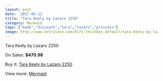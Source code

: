 ```yaml
---
layout: post
date: '2017-05-11'
title: "Tara Keely by Lazaro 2250"
category: Mermaid
tags: ["made","discount","tara","lazaro","princess"]
image: http://www.extralace.com/9171-thickbox_default/tara-keely-by-lazaro-2250.jpg
---
```

Tara Keely by Lazaro 2250

On Sales: **$470.98**
<a href="https://www.extralace.com/mermaid/4341-tara-keely-by-lazaro-2250.html"><amp-img layout="responsive" width="600" height="600" src="//www.extralace.com/9171-thickbox_default/tara-keely-by-lazaro-2250.jpg" alt="Tara Keely by Lazaro 2250 0" /></a>
<a href="https://www.extralace.com/mermaid/4341-tara-keely-by-lazaro-2250.html"><amp-img layout="responsive" width="600" height="600" src="//www.extralace.com/9172-thickbox_default/tara-keely-by-lazaro-2250.jpg" alt="Tara Keely by Lazaro 2250 1" /></a>

Buy it: [Tara Keely by Lazaro 2250](https://www.extralace.com/mermaid/4341-tara-keely-by-lazaro-2250.html "Tara Keely by Lazaro 2250")

View more: [Mermaid](https://www.extralace.com/5-mermaid "Mermaid")